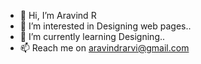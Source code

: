 - 👋 Hi, I’m Aravind R
- 👀 I’m interested in Designing web pages..
- 🌱 I’m currently learning Designing..
- 📫 Reach me on aravindrarvi@gmail.com

<!---
Aravind R is a ✨ special ✨ repository because its `README.md` (this file) appears on your GitHub profile.
You can click the Preview link to take a look at your changes.
--->
